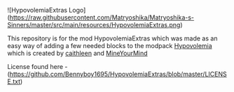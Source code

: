 ![HypovolemiaExtras Logo] (https://raw.githubusercontent.com/Matryoshika/Matryoshika-s-Sinners/master/src/main/resources/HypovolemiaExtras.png)

This repository is for the mod HypovolemiaExtras which was made as an easy way of adding a few needed blocks to the modpack [Hypovolemia](http://github.com/MyM-ModpackTeam/hypovolemia) which is created by [caithleen](http://github.com/drz2k) and [MineYourMind](http://github.com/MyM-ModpackTeam)

License found here - (https://github.com/Bennyboy1695/HypovolemiaExtras/blob/master/LICENSE.txt)
